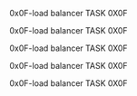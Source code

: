 0x0F-load balancer TASK 0X0F

0x0F-load balancer TASK 0X0F

0x0F-load balancer TASK 0X0F

0x0F-load balancer TASK 0X0F

0x0F-load balancer TASK 0X0F
